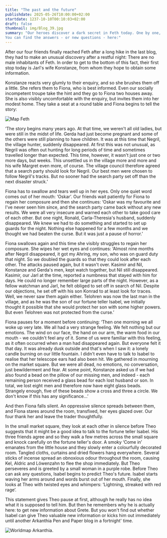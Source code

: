 ```yaml
---
title: "The past and the future"
publishdate: 2025-05-26T10:00:00+02:00
startdate: 1237-10-10T00:10:03+02:00
draft: false
thumbnail: img/Blog_39.jpg
summary: "Our heroes discover a dark secret in Feth today. One by one, all the men from the village have disappeared without a trace - leaving behind only glass beads and an oppressive silence. When they finally visit fortune teller Isabel, Theo receives a mysterious vision. What is the curse all about? And what do the pearls mean? 
You can find the answers - or new questions - here:"
---
```


After our four friends finally reached Feth after a long hike in the last blog, they had to make an unusual discovery after a restful night: There are no male inhabitants of Feth. In order to get to the bottom of this fact, their first stop today is Jarl's wife Konstanze, from whom they hope to obtain some information.

Konstanze reacts very glumly to their enquiry, and so she brushes them off a little. She refers them to Fiona, who is best informed. Even our socially incompetent troupe take the hint and they go to Fiona two houses away. She is also visibly uncomfortable with the enquiry, but invites them into her modest home. They take a seat at a round table and Fiona begins to tell the story:
<div class="img-max center">
  <img class="img-fluid" title="Map Feth" alt="Map Feth" src="/img/feth.jpg" />
</div>

‘The story begins many years ago. At that time, we weren't all old ladies, but were still in the midst of life. Gerda had just become pregnant and some of the others were still planning to have children. It was at this time that Negril, the village hunter, suddenly disappeared. At first this was not unusual, as Negril was often out hunting for long periods of time and sometimes travelled longer than expected. This time, however, it wasn't just one or two more days, but weeks. This unsettled us in the village more and more and his wife Margret even more, of course. The village council therefore agreed that a search party should look for Negril. Our best men were chosen to follow Negril's tracks. But no sooner had the search party set off than the next disaster struck.’

Fiona has to swallow and tears well up in her eyes. Only one quiet word comes out of her mouth: ‘Oskar’. Our friends wait patiently for Fiona to regain her composure and then she continues: ‘Oskar was my favourite and I've never seen him since, and the search party came back without any new results. We were all very insecure and warned each other to take good care of each other. But one night, Ronald, Carla-Theresia's husband, suddenly disappeared. We knew we had to do something and started to set up guards for the night. Nothing else happened for a few months and we thought we had beaten the curse. But it was just a pause of horror.’

Fiona swallows again and this time she visibly struggles to regain her composure. She wipes her wet eyes and continues: ‘Almost nine months after Negril disappeared, it got my Ahring, my son, who was on guard duty that night. So we doubled the guards so that they could look after each other. The attacks paused again, but it wasn't over. Kasimir and Nil, Konstanze and Gerda's men, kept watch together, but Nil still disappeared. Kasimir, our Jarl at the time, reported a numbness that stayed with him for days. He could no longer remember large parts of the night. However, as a fellow watchman and Jarl, he felt obliged to set off in search of Nil. Despite our objections, he set off with his son Konrad to at least look for traces. Well, we never saw them again either. Telohren was now the last man in the village, and as he was the son of our fortune teller Isabel, we initially thought it possible that she would protect her son with some higher powers. But even Telohren was not protected from the curse.’

Fiona pauses for a moment before continuing: ‘Then one morning we all woke up very late. We all had a very strange feeling. We felt nothing but our emotions. The wind on our face, the hand on our arm, the warm food in our mouth - we couldn't feel any of it. Some of us were familiar with this feeling, as it often occurred when a man had disappeared again. But everyone felt it that day. It was already dusk outside and that's when I saw it: a lonely candle burning on our little fountain. I didn't even have to talk to Isabel to realise that her telescope ears had also been hit. We gathered in mourning on the market square. But we were all dead, no emotions, no conversation, just bewilderment and fear. At some point, Konstanze asked us if we had also found a bead on the pillow of our missing men, and indeed - each remaining person received a glass bead for each lost husband or son. In total, we lost eight men and therefore now have eight glass beads. Strangely enough, five of these beads show a cross and three a circle. We don't know if this has any significance...’

And then Fiona falls silent. An oppressive silence spreads between them, and Fiona stares around the room, transfixed, her eyes glazed over. Our four thank her and leave the trader thoughtfully.

In the small market square, they look at each other in silence before Theo suggests that it might be a good idea to talk to the fortune teller Isabel. His three friends agree and so they walk a few metres across the small square and knock carefully on the fortune teller's door. A smoky ‘Come in’ emanates from the little house and they slowly enter a colourfully decorated room. Tangled cloths, curtains and dried flowers hang everywhere. Several sticks of incense spread an obnoxious odour throughout the room, causing Kel, Aldric and Löwenzahn to flee the shop immediately. But Theo perseveres and is greeted by a small woman in a purple robe. Before Theo can ask any questions, Isabel begins to predict Theo's future. Isabel starts waving her arms around and words burst out of her mouth. Finally, she looks at Theo with twisted eyes and whimpers: ‘Lightning, streaked with red rage’.

This statement gives Theo pause at first, although he really has no idea what it is supposed to tell him. But then he remembers why he is actually here: to get new information about Grete. But you won't find out whether Isabel can give Theo valuable new information or kicks him out immediately until another Arkanthia Pen and Paper blog in a fortnight' time.

<div class="img-max center">
  <img class="img-fluid" title="Worldmap Arkanthia" alt="Worldmap Arkanthia." src="/img/Arkanthia_Full_Map_Feth.jpg" />
</div>
